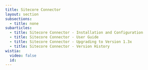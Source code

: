 ```yaml
---
title: Sitecore Connector
layout: section
subsections:
  - title: none
subarticles:
  - title: Sitecore Connector - Installation and Configuration
  - title: Sitecore Connector - User Guide
  - title: Sitecore Connector - Upgrading to Version 1.3x
  - title: Sitecore Connector - Version History
wistia:
  video: false
  id:
---
```



